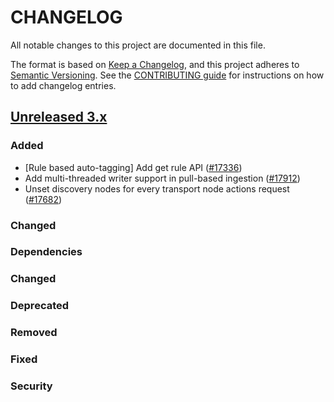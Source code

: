 # CHANGELOG
All notable changes to this project are documented in this file.

The format is based on [Keep a Changelog](https://keepachangelog.com/en/1.0.0/), and this project adheres to [Semantic Versioning](https://semver.org/spec/v2.0.0.html). See the [CONTRIBUTING guide](./CONTRIBUTING.md#Changelog) for instructions on how to add changelog entries.

## [Unreleased 3.x]
### Added
- [Rule based auto-tagging] Add get rule API ([#17336](https://github.com/opensearch-project/OpenSearch/pull/17336))
- Add multi-threaded writer support in pull-based ingestion ([#17912](https://github.com/opensearch-project/OpenSearch/pull/17912))
- Unset discovery nodes for every transport node actions request ([#17682](https://github.com/opensearch-project/OpenSearch/pull/17682))

### Changed

### Dependencies

### Changed

### Deprecated

### Removed

### Fixed

### Security

[Unreleased 3.x]: https://github.com/opensearch-project/OpenSearch/compare/aa0e724e...main
